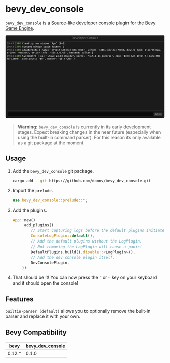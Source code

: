 # bevy_dev_console

`bevy_dev_console` is a [Source](https://en.wikipedia.org/wiki/Source_(game_engine))-like developer console plugin for the [Bevy Game Engine](https://github.com/bevyengine/bevy).

![Image of the developer console](doc/console.png)

> **Warning:** `bevy_dev_console` is currently in its early development stages. Expect breaking changes in the near future (especially when using the built-in command parser). For this reason its only available as a git package at the moment.

## Usage

1. Add the `bevy_dev_console` git package.

    ```bash
    cargo add --git https://github.com/doonv/bevy_dev_console.git
    ```

2. Import the `prelude`.

    ```rs
    use bevy_dev_console::prelude::*;
    ```

3. Add the plugins.

    ```rs
    App::new()
        .add_plugins((
            // Start capturing logs before the default plugins initiate.
            ConsoleLogPlugin::default(),
            // Add the default plugins without the LogPlugin.
            // Not removing the LogPlugin will cause a panic!
            DefaultPlugins.build().disable::<LogPlugin>(),
            // Add the dev console plugin itself.
            DevConsolePlugin,
        ))
    ```

4. That should be it! You can now press the `` ` `` or `~` key on your keyboard and it should open the console!

## Features

`builtin-parser (default)` allows you to optionally remove the built-in parser and replace it with your own.

## Bevy Compatibility

| bevy   | bevy_dev_console |
| ------ | ---------------- |
| 0.12.* | 0.1.0            |
